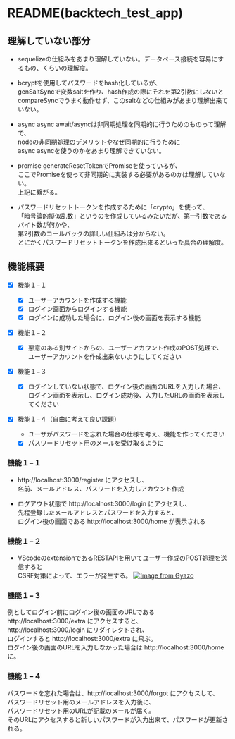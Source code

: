 # README(backtech_test_app)

## 理解していない部分
- sequelizeの仕組みをあまり理解していない。データベース接続を容易にするもの、くらいの理解度。

- bcryptを使用してパスワードをhash化しているが、  
genSaltSyncで変数saltを作り、hash作成の際にそれを第2引数にしないと  
compareSyncでうまく動作せず、このsaltなどの仕組みがあまり理解出来ていない。

- async async
await/asyncは非同期処理を同期的に行うためのものって理解で、  
nodeの非同期処理のデメリットやなぜ同期的に行うために  
async asyncを使うのかをあまり理解できていない。

- promise
generateResetTokenでPromiseを使っているが、  
ここでPromiseを使って非同期的に実装する必要があるのかは理解していない。  
上記に繋がる。

- パスワードリセットトークンを作成するために「crypto」を使って、  
「暗号論的擬似乱数」というのを作成しているみたいだが、第一引数であるバイト数が何かや、  
第2引数のコールバックの詳しい仕組みは分からない。  
とにかくパスワードリセットトークンを作成出来るといった具合の理解度。

## 機能概要

- [x] 機能１−１
  - [x] ユーザーアカウントを作成する機能
  - [x] ログイン画面からログインする機能
  - [x] ログインに成功した場合に、ログイン後の画面を表示する機能

- [x] 機能１−２
  - [x] 悪意のある別サイトからの、ユーザーアカウント作成のPOST処理で、  
  ユーザーアカウントを作成出来ないようにしてください

- [x] 機能１−３
  - [x] ログインしていない状態で、ログイン後の画面のURLを入力した場合、  
  ログイン画面を表示し、ログイン成功後、入力したURLの画面を表示してください

- [x] 機能１−４（自由に考えて良い課題）

  - ユーザがパスワードを忘れた場合の仕様を考え、機能を作ってください
  - [x] パスワードリセット用のメールを受け取るように
  
### 機能１−１
  
- http://localhost:3000/register にアクセスし、  
名前、メールアドレス、パスワードを入力しアカウント作成

- ログアウト状態で http://localhost:3000/login にアクセスし、  
先程登録したメールアドレスとパスワードを入力すると、  
ログイン後の画面である http://localhost:3000/home が表示される

### 機能１−２

- VScodeのextensionであるRESTAPIを用いてユーザー作成のPOST処理を送信すると  
CSRF対策によって、エラーが発生する。
[![Image from Gyazo](https://i.gyazo.com/40c35e00d1827505eaadb1ffc0a74ece.gif)](https://gyazo.com/40c35e00d1827505eaadb1ffc0a74ece)

### 機能１−３

例としてログイン前にログイン後の画面のURLである  
http://localhost:3000/extra にアクセスすると、  
http://localhost:3000/login にリダイレクトされ、  
ログインすると http://localhost:3000/extra に飛ぶ。  
ログイン後の画面のURLを入力しなかった場合は http://localhost:3000/home に。

### 機能１−４

パスワードを忘れた場合は、http://localhost:3000/forgot にアクセスして、  
パスワードリセット用のメールアドレスを入力後に、  
パスワードリセット用のURLが記載のメールが届く。  
そのURLにアクセスすると新しいパスワードが入力出来て、パスワードが更新される。
